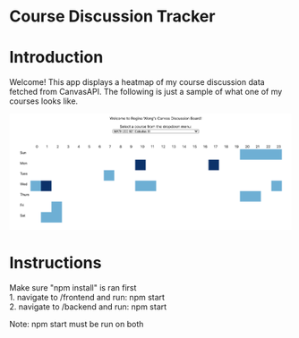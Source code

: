 # Course Discussion Tracker

<h1>Introduction</h1>
Welcome! This app displays a heatmap of my course discussion data fetched from CanvasAPI. The following is just a sample of what one of my courses looks like.</br>

![Image of Heatmap](https://github.com/reginawongg/course-activity-tracker/blob/master/demo.png)

<h1>Instructions</h1>
Make sure "npm install" is ran first</br>
1. navigate to /frontend and run: npm start</br>
2. navigate to /backend and run: npm start</br>

Note: npm start must be run on both 

